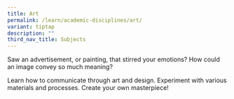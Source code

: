 ```yaml
---
title: Art
permalink: /learn/academic-disciplines/art/
variant: tiptap
description: ""
third_nav_title: Subjects
---
```

<p>Saw an advertisement, or painting, that stirred your emotions? How could an image convey so much meaning?</p><p></p><p>Learn how to communicate through art and design. Experiment with various materials and processes. Create your own masterpiece!</p><p><br></p>